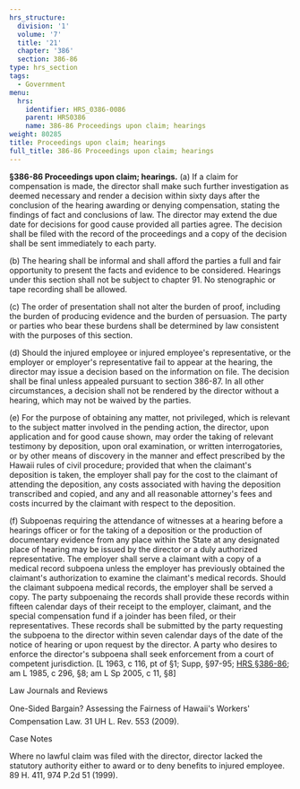 ```yaml
---
hrs_structure:
  division: '1'
  volume: '7'
  title: '21'
  chapter: '386'
  section: 386-86
type: hrs_section
tags:
  - Government
menu:
  hrs:
    identifier: HRS_0386-0086
    parent: HRS0386
    name: 386-86 Proceedings upon claim; hearings
weight: 80285
title: Proceedings upon claim; hearings
full_title: 386-86 Proceedings upon claim; hearings
---
```

**§386-86 Proceedings upon claim; hearings.** (a) If a claim for compensation is made, the director shall make such further investigation as deemed necessary and render a decision within sixty days after the conclusion of the hearing awarding or denying compensation, stating the findings of fact and conclusions of law. The director may extend the due date for decisions for good cause provided all parties agree. The decision shall be filed with the record of the proceedings and a copy of the decision shall be sent immediately to each party.

(b) The hearing shall be informal and shall afford the parties a full and fair opportunity to present the facts and evidence to be considered. Hearings under this section shall not be subject to chapter 91\. No stenographic or tape recording shall be allowed.

(c) The order of presentation shall not alter the burden of proof, including the burden of producing evidence and the burden of persuasion. The party or parties who bear these burdens shall be determined by law consistent with the purposes of this section.

(d) Should the injured employee or injured employee's representative, or the employer or employer's representative fail to appear at the hearing, the director may issue a decision based on the information on file. The decision shall be final unless appealed pursuant to section 386-87\. In all other circumstances, a decision shall not be rendered by the director without a hearing, which may not be waived by the parties.

(e) For the purpose of obtaining any matter, not privileged, which is relevant to the subject matter involved in the pending action, the director, upon application and for good cause shown, may order the taking of relevant testimony by deposition, upon oral examination, or written interrogatories, or by other means of discovery in the manner and effect prescribed by the Hawaii rules of civil procedure; provided that when the claimant's deposition is taken, the employer shall pay for the cost to the claimant of attending the deposition, any costs associated with having the deposition transcribed and copied, and any and all reasonable attorney's fees and costs incurred by the claimant with respect to the deposition.

(f) Subpoenas requiring the attendance of witnesses at a hearing before a hearings officer or for the taking of a deposition or the production of documentary evidence from any place within the State at any designated place of hearing may be issued by the director or a duly authorized representative. The employer shall serve a claimant with a copy of a medical record subpoena unless the employer has previously obtained the claimant's authorization to examine the claimant's medical records. Should the claimant subpoena medical records, the employer shall be served a copy. The party subpoenaing the records shall provide these records within fifteen calendar days of their receipt to the employer, claimant, and the special compensation fund if a joinder has been filed, or their representatives. These records shall be submitted by the party requesting the subpoena to the director within seven calendar days of the date of the notice of hearing or upon request by the director. A party who desires to enforce the director's subpoena shall seek enforcement from a court of competent jurisdiction. [L 1963, c 116, pt of §1; Supp, §97-95; [HRS §386-86](/title-21/chapter-386/section-386-86/); am L 1985, c 296, §8; am L Sp 2005, c 11, §8]

Law Journals and Reviews

One-Sided Bargain? Assessing the Fairness of Hawaii's Workers' Compensation Law. 31 UH L. Rev. 553 (2009).

Case Notes

Where no lawful claim was filed with the director, director lacked the statutory authority either to award or to deny benefits to injured employee. 89 H. 411, 974 P.2d 51 (1999).